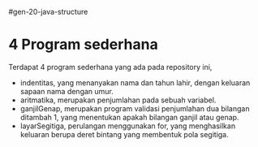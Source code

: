 #gen-20-java-structure

<h1> 4 Program sederhana</h1>
<p> Terdapat 4 program sederhana yang ada pada repository ini,</p>
<ul>
  <li>indentitas, yang menanyakan nama dan tahun lahir, dengan keluaran sapaan nama dengan umur.</li>
  <li>aritmatika, merupakan penjumlahan pada sebuah variabel.</li>
  <li>ganjilGenap, merupakan program validasi penjumlahan dua bilangan ditambah 1, yang menentukan apakah bilangan ganjil atau genap.</li>
  <li>layarSegitiga, perulangan menggunakan for, yang menghasilkan keluaran berupa deret bintang yang membentuk pola segitiga.</li>
</ul>
